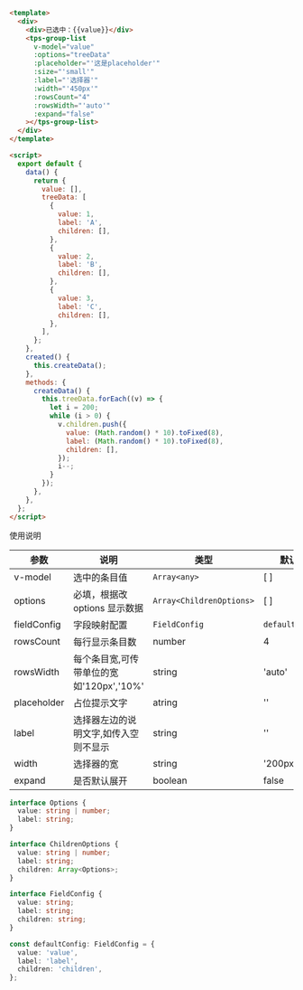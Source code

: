 ```html
<template>
  <div>
    <div>已选中：{{value}}</div>
    <tps-group-list
      v-model="value"
      :options="treeData"
      :placeholder="'这是placeholder'"
      :size="'small'"
      :label="'选择器'"
      :width="'450px'"
      :rowsCount="4"
      :rowsWidth="'auto'"
      :expand="false"
    ></tps-group-list>
  </div>
</template>

<script>
  export default {
    data() {
      return {
        value: [],
        treeData: [
          {
            value: 1,
            label: 'A',
            children: [],
          },
          {
            value: 2,
            label: 'B',
            children: [],
          },
          {
            value: 3,
            label: 'C',
            children: [],
          },
        ],
      };
    },
    created() {
      this.createData();
    },
    methods: {
      createData() {
        this.treeData.forEach((v) => {
          let i = 200;
          while (i > 0) {
            v.children.push({
              value: (Math.random() * 10).toFixed(8),
              label: (Math.random() * 10).toFixed(8),
              children: [],
            });
            i--;
          }
        });
      },
    },
  };
</script>
```

使用说明

| 参数        | 说明                                     | 类型                     | 默认值          |
| ----------- | ---------------------------------------- | ------------------------ | --------------- |
| v-model     | 选中的条目值                             | `Array<any>`             | [ ]             |
| options     | 必填，根据改 options 显示数据            | `Array<ChildrenOptions>` | [ ]             |
| fieldConfig | 字段映射配置                             | `FieldConfig`            | `defaultConfig` |
| rowsCount   | 每行显示条目数                           | number                   | 4               |
| rowsWidth   | 每个条目宽,可传带单位的宽如'120px','10%' | string                   | 'auto'          |
| placeholder | 占位提示文字                             | atring                   | ''              |
| label       | 选择器左边的说明文字,如传入空则不显示    | string                   | ''              |
| width       | 选择器的宽                               | string                   | '200px'         |
| expand      | 是否默认展开                             | boolean                  | false           |

```ts
interface Options {
  value: string | number;
  label: string;
}

interface ChildrenOptions {
  value: string | number;
  label: string;
  children: Array<Options>;
}

interface FieldConfig {
  value: string;
  label: string;
  children: string;
}

const defaultConfig: FieldConfig = {
  value: 'value',
  label: 'label',
  children: 'children',
};
```
